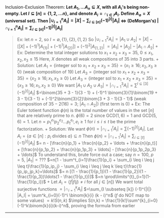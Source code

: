 Inclusion-Exclusion Theorem: 
**Let $A_1, \ldots A_n \subseteq X$, with all $A_i$'s being non-empty. Let $I \subseteq [n] = \{1, 2, \ldots n\}$, and denote $A_I = \cap_{i\in I}A_i$. Define $A_\emptyset = X$ (universal set). Then $|\cup_{i=1}^n A_i|=|X| - \sum_{I \subseteq [n]}(-1)^{|I|}|A_I|$ $\iff$ (DeMorgan's) $|\cap_{i=1}^nA_i| = \sum_{I\subseteq[n]}(-1)^{|I|}|A_I|$**
> Ex: let $n = 2$, so $I = \emptyset, \{1\}, \{2\}, \{1, 2\}$ 
> So $|\cup_{i=1}^2 A_i| = |A_1 \cup A_2| = |X| - [|X| + (-1)^1 |A_{\{1\}}|+(-1)^1|A_{\{2\}}|] + (-1)^2 |A_{\{1, 2\}}|$
> $= |A_1| + |A_2| - |A_1 \cap A_2|$
> +
> Ex: Determine the total integer solutions to $x_1 + x_2 + x_3 = 35$, $0 \leq x_1, x_2, x_3 \leq 15$
> Here, $X$ denotes all weak compositions of $35$ into $3$ parts.
> +
> Solution:
> Let $A_{1}=\{\textrm{integer sol to } x_{1}+x_{2}+x_{3}=35\} = \{x_1 \geq 16; x_2, x_3 \geq 0 \}$ (weak composition of 19)
> Let $A_{3}=\{\textrm{integer sol to } x_{1}+x_{2}+x_{3}=35\} = \{x_2 \geq 16; x_1, x_3 \geq 0 \}$ 
> Let $A_{3}=\{\textrm{integer sol to } x_{1}+x_{2}+x_{3}=35\} = \{x_3 \geq 16; x_1, x_2 \geq 0 \}$ 
> We want $|A_1 \cup A_2 \cup A_3| = |\cap^3_{i=1}A_i| = \sum^{I \subseteq [3]}(-1)^{|I|}|A_I|$
> $=\binom{35 + 3 - 1}{3 - 1} + (-1)^1 \binom{3}{1}\binom{19 + 3 - 1}{3 - 1} + (-1)^2\binom{3}{2}\binom{3 + 3 - 1}{3 - 1}$ (weak composition of $35-2(16)=3$; $|A_1 \cap A_2|$) (first term is $0$) 
> +
> Ex:
> The Euler totient function $\phi(n)$ is the total number of values in the set $[n]$ that are relatively prime to $n$. 
> $\phi(6) = 2$ since $\textrm{GCD}(1,6) = 1$ and $\textrm{GCD}(5,6) = 1$. Let $n = p_1^{e_1} p_2^{e_2} \ldots p_t^{e_t}, e_i \geq 1$ for $i \leq i \leq t$ be the prime factorization. 
> +
> Solution:
> We want $\phi(n) = |\cap^t_{i=1}A_i| = \sum (-1)^{|I|}|A_I|$. 
> Let $A_i = \{a \in [n] : p_i \textrm{~divides~} a\} \subseteq n$
> Then $\phi(n) = |\cap_{i=1}^tA_i| = \sum_{i \subseteq[t]}(-1)^{|I|}|A_I|$
> $= n - [\frac{n}{p_1} + \frac{n}{p_2} + \ldots + \frac{n}{p_t}] + [\frac{n}{p_1p_2} + \frac{n}{p_1p_3} + \ldots] - [\frac{n}{p_1p_2p_3} + \ldots]$
> To understand this, brute force out a case; say $n = 100$, $p=5$, $|A_1| = ???$
> $=n[1 - \sum^t_{i=1}\frac{1}{p_i} + \sum_{i \leq i \leq j \leq t}\frac{1}{p_ip_j} - \sum_{i \leq i \leq j \leq k \leq t}\frac{1}{p_ip_jp_k}+\ldots]$
> $= n [(1 - \frac{1}{p_1})(1 - \frac{1}{p_2})(1 - \frac{1}{p_3})\ldots(1 - \frac{1}{p_t})]$
> $=n \prod\limits^{t}_{i=1}(1-\frac{1}{p_i})$ 
>+
>Let $A_i = \{f | f(j) \neq i \textrm{~for all~} j \in [n]\}$
>We want total surjective functions $= |\cap_{i=1}^kA_i|$
>$=\sum_{I \subseteq [k]} (-1)^{|I|} |A_I| = \sum^k_{i=0}(-1)^i \binom{k}{i} (k - i)^n$ ($f$ do NOT map to some values)
>$=k! S(n, k)$
>$\implies S(n,k) = \frac{1}{k!}\sum^{k}_{i=0}(-1)^k\binom{k}{i}(k-i)^n$, proving the formula from earlier

***